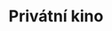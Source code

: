 ---
layout: "pages/privatni-kino.njk"

title: 'Privátní kino'
description: 'Užijte si jedinečný filmový večer v našem privátním kině. Komfortní prostředí, špičkový zvuk a obraz jen pro vás.'
permalink: 'cs/privatni-kino/'

eleventyNavigation:
  key: Privátní kino
  parent: Služby a zážitky
  order: 200


landing:
  breadcrumbsHome: Domů
  breadcrumbsCurrent: Privátní kino

  heading: Privátní kino

  mouseIconAlt: Ikona počítačové myši

  imageUrl: /assets/images/cinema/cinema.jpg
  imageAlt: Kino s červenými křesli


contentOne:
  topper: Privátní kino
  heading: Soukromé kino v historické tvrzi – filmový zážitek, na který se nezapomíná

  imageUrl: /assets/images/cinema/cinema.jpg
  imageAlt: Kino s červenými křesli

  paragraphs:
    - text: Zažijte kouzelný večer, kdy se realita potkává s pohádkou… Usedněte ke stolu, který se vznáší přímo na hladině rybníka, a nechte se unést atmosférou, jako byste se právě ocitli ve světě pohádky Princezna ze mlejna. Stejně jako ona kráčela po vodní hladině, budete mít i vy pocit, že se vznášíte – daleko od ruchu světa, obklopeni tichem přírody, zrcadlem hladiny a světlem svíček.

  cta: Rezervace
---